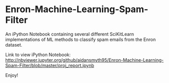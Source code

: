 # Enron-Machine-Learning-Spam-Filter
An iPython Notebook containing several different SciKitLearn implementations of ML methods to classify spam emails from the Enron dataset.

Link to view iPython Notebook: http://nbviewer.jupyter.org/github/aidansmyth95/Enron-Machine-Learning-Spam-Filter/blob/master/proj_report.ipynb

Enjoy!

